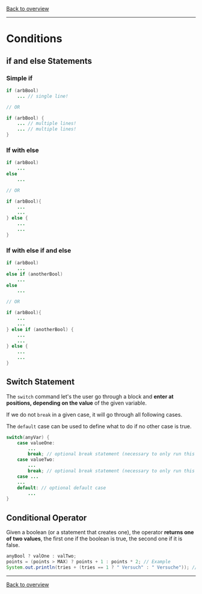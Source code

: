 [Back to overview](./00_Java_SyntaxGuide.md)

---
# Conditions

## if and else Statements
### Simple **if**
```java
if (arbBool)
    ... // single line!

// OR

if (arbBool) {
    ... // multiple lines!
    ... // multiple lines!
}
```

### If with **else**
```java
if (arbBool)
    ...
else
    ...

// OR

if (arbBool){
    ...
    ...
} else {
    ...
    ...
}
```

### If with **else if** and else
```java
if (arbBool)
    ...
else if (anotherBool)
    ...
else
    ...

// OR

if (arbBool){
    ...
    ...
} else if (anotherBool) {
    ...
    ...
} else {
    ...
    ...
}
```

## Switch Statement
The `switch` command let's the user go through a block and **enter at positions, depending on the value** of the given variable.

If we do not `break` in a given case, it will go through all following cases.

The `default` case can be used to define what to do if no other case is true.

```java
switch(anyVar) {
    case valueOne:
        ...
        break; // optional break statement (necessary to only run this case)
    case valueTwo:
        ...
        break; // optional break statement (necessary to only run this case)
    case ...
    ...
    default: // optional default case
        ...
}
```

## Conditional Operator
Given a boolean (or a statement that creates one), the operator **returns one of two values**, the first one if the boolean is true, the second one if it is false.

```java
anyBool ? valOne : valTwo;
points = (points > MAX) ? points + 1 : points * 2; // Example
System.out.println(tries + (tries == 1 ? " Versuch" : " Versuche")); // Use-case
```

---

[Back to overview](./00_Java_SyntaxGuide.md)
